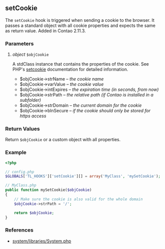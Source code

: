 setCookie
---------

The `setCookie` hook is triggered when sending a cookie to the browser. It passes a standard object with all cookie properties and expects the same as return value. Added in Contao 2.11.3.


### Parameters ###

1. *object* `$objCookie`

	A stdClass instance that contains the properties of the cookie. See PHP's [setcookie](http://php.net/setcookie) documentation for detailed information.
	- $objCookie->strName		*– the cookie name*
	- $objCookie->varValue		*– the cookie value*
	- $objCookie->intExpires	*– the expiration time (in seconds, from now)*
	- $objCookie->strPath		*– the relative path (if Contao is installed in a subfolder)*
	- $objCookie->strDomain		*– the current domain for the cookie*
	- $objCookie->blnSecure		*– if the cookie should only be stored for https access*


### Return Values ###

Return `$objCookie` or a custom object with all properties.


### Example ###

```php
<?php

// config.php
$GLOBALS['TL_HOOKS']['setCookie'][] = array('MyClass', 'mySetCookie');

// MyClass.php
public function mySetCookie($objCookie)
{
	// Make sure the cookie is also valid for the whole domain
	$objCookie->strPath = '/';

	return $objCookie;
}
```


### References ###

- [system/libraries/System.php](https://github.com/contao/core/blob/2.11.7/system/libraries/System.php#L720)

